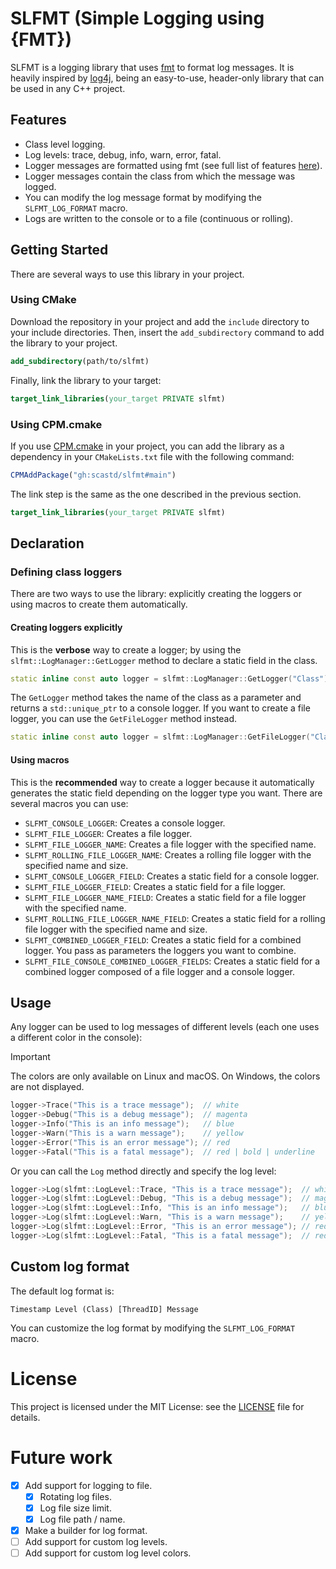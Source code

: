 # SLFMT (Simple Logging using {FMT})

SLFMT is a logging library that uses [fmt](https://github.com/fmtlib/fmt) to format log messages.
It is heavily inspired by [log4j](https://www.slf4j.org/), being an easy-to-use, header-only library that can be used
in any C++ project.

## Features

- Class level logging.
- Log levels: trace, debug, info, warn, error, fatal.
- Logger messages are formatted using fmt (see full list of
  features [here](https://github.com/fmtlib/fmt/blob/master/README.rst#features)).
- Logger messages contain the class from which the message was logged.
- You can modify the log message format by modifying the `SLFMT_LOG_FORMAT` macro.
- Logs are written to the console or to a file (continuous or rolling).

## Getting Started

There are several ways to use this library in your project.

### Using CMake

Download the repository in your project and add the `include` directory to your include directories.
Then, insert the `add_subdirectory` command to add the library to your project.

```cmake
add_subdirectory(path/to/slfmt)
```

Finally, link the library to your target:

```cmake
target_link_libraries(your_target PRIVATE slfmt)
```

### Using CPM.cmake

If you use [CPM.cmake](https://github.com/cpm-cmake/CPM.cmake) in your project, you can add the library
as a dependency in your `CMakeLists.txt` file with the following command:

```cmake
CPMAddPackage("gh:scastd/slfmt#main")
```

The link step is the same as the one described in the previous section.

```cmake
target_link_libraries(your_target PRIVATE slfmt)
```

## Declaration

### Defining class loggers

There are two ways to use the library: explicitly creating the loggers or using macros to create them automatically.

#### Creating loggers explicitly

This is the **verbose** way to create a logger; by using the `slfmt::LogManager::GetLogger` method to
declare a static field in the class.

```c++
static inline const auto logger = slfmt::LogManager::GetLogger("Class");
```

The `GetLogger` method takes the name of the class as a parameter and returns a `std::unique_ptr` to a console logger.
If you want to create a file logger, you can use the `GetFileLogger` method instead.

```c++
static inline const auto logger = slfmt::LogManager::GetFileLogger("Class", "path/to/file.log");
```

#### Using macros

This is the **recommended** way to create a logger because it automatically generates the static field depending on the
logger type you want.
There are several macros you can use:

- `SLFMT_CONSOLE_LOGGER`: Creates a console logger.
- `SLFMT_FILE_LOGGER`: Creates a file logger.
- `SLFMT_FILE_LOGGER_NAME`: Creates a file logger with the specified name.
- `SLFMT_ROLLING_FILE_LOGGER_NAME`: Creates a rolling file logger with the specified name and size.
- `SLFMT_CONSOLE_LOGGER_FIELD`: Creates a static field for a console logger.
- `SLFMT_FILE_LOGGER_FIELD`: Creates a static field for a file logger.
- `SLFMT_FILE_LOGGER_NAME_FIELD`: Creates a static field for a file logger with the specified name.
- `SLFMT_ROLLING_FILE_LOGGER_NAME_FIELD`: Creates a static field for a rolling file logger with the specified name and
  size.
- `SLFMT_COMBINED_LOGGER_FIELD`: Creates a static field for a combined logger. You pass as parameters the loggers you
  want to combine.
- `SLFMT_FILE_CONSOLE_COMBINED_LOGGER_FIELDS`: Creates a static field for a combined logger composed of a file logger
  and a console logger.

## Usage

Any logger can be used to log messages of different levels (each one uses a different color in the console):

> [!IMPORTANT]
> The colors are only available on Linux and macOS. On Windows, the colors are not displayed.

```c++
logger->Trace("This is a trace message");  // white
logger->Debug("This is a debug message");  // magenta
logger->Info("This is an info message");   // blue
logger->Warn("This is a warn message");    // yellow
logger->Error("This is an error message"); // red
logger->Fatal("This is a fatal message");  // red | bold | underline
```

Or you can call the `Log` method directly and specify the log level:

```c++
logger->Log(slfmt::LogLevel::Trace, "This is a trace message");  // white
logger->Log(slfmt::LogLevel::Debug, "This is a debug message");  // magenta
logger->Log(slfmt::LogLevel::Info, "This is an info message");   // blue
logger->Log(slfmt::LogLevel::Warn, "This is a warn message");    // yellow
logger->Log(slfmt::LogLevel::Error, "This is an error message"); // red
logger->Log(slfmt::LogLevel::Fatal, "This is a fatal message");  // red | bold | underline
```

## Custom log format

The default log format is:

```text
Timestamp Level (Class) [ThreadID] Message
```

You can customize the log format by modifying the `SLFMT_LOG_FORMAT` macro.

# License

This project is licensed under the MIT License: see the [LICENSE](LICENSE.txt) file for details.

# Future work

- [x] Add support for logging to file.
    - [X] Rotating log files.
    - [X] Log file size limit.
    - [x] Log file path / name.
- [x] Make a builder for log format.
- [ ] Add support for custom log levels.
- [ ] Add support for custom log level colors.
